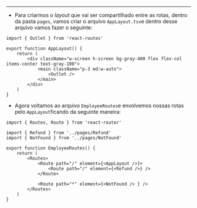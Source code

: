 ___
- Para criarmos o *layout* que vai ser compartilhado entre as rotas, dentro da pasta `pages`, vamos criar o arquivo `AppLayout.tsx`e dentro desse arquivo vamos fazer o seguinte:
```TSx
import { Outlet } from 'react-routes'

export function AppLayout() {
	return (
		<div className="w-screen h-screen bg-gray-400 flex flex-col items-center text-gray-100">
			<main className="p-3 md:w-auto">
				<Outlet />
			</main>
		</div>
	)
}
```
- Agora voltamos ao arquivo `EmployeeRoutes`e envolvemos nossas rotas pelo `AppLayout`ficando da seguinte maneira:
```tsx
import { Routes, Route } from 'react-router'

import { Refund } from '../pages/Refund'
import { NotFound } from '../pages/NotFound'

export function EmployeeRoutes() {
	return (
		<Routes>
			<Route path="/" element={<AppLayout />}>
				<Route path="/" element={<Refund />} />
			</Route>	
			
			<Route path="*" element={<NotFound /> } />
		</Routes>
	)
}
```